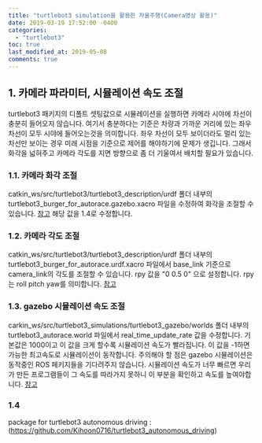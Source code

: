 ```yaml
---
title: "turtlebot3 simulation을 활용한 자율주행(Camera영상 활용)"
date: 2019-03-19 17:52:00 -0400
categories:
  - "turtlebot3"
toc: true
last_modified_at: 2019-05-08
comments: true
---
```


## 1. 카메라 파라미터, 시뮬레이션 속도 조절
turtlebot3 패키지의 디폴트 셋팅값으로 시뮬레이션을 실행하면 카메라 시야에 차선이 충분히 들어오지 않습니다.
여기서 충분하다는 기준은 차량과 가까운 거리에 있는 좌우 차선이 모두 시야에 들어오는것을 의미합니다.
좌우 차선이 모두 보이더라도 멀리 있는 차선만 보이는 경우 미래 시점을 기준으로 제어를 해야하기에 문제가 생깁니다.
그래서 화각을 넓혀주고 카메라 각도를 지면 방향으로 좀 더 기울여서 배치할 필요가 있습니다.

### 1.1. 카메라 화각 조절
catkin_ws/src/turtlebot3/turtlebot3_description/urdf 폴더 내부의 turtlebot3_burger_for_autorace.gazebo.xacro 파일을 수정하여 화각을 조절할 수 있습니다. [참고](https://github.com/ROBOTIS-GIT/turtlebot3/blob/master/turtlebot3_description/urdf/turtlebot3_burger_for_autorace.gazebo.xacro#L141)
해당 값을 1.4로 수정합니다.

### 1.2. 카메라 각도 조절
catkin_ws/src/turtlebot3/turtlebot3_description/urdf 폴더 내부의 turtlebot3_burger_for_autorace.urdf.xacro 파일에서 base_link 기준으로 camera_link의 각도를 조절할 수 있습니다.
rpy 값을 "0 0.5 0" 으로 설정합니다.
rpy는 roll pitch yaw를 의미합니다.
[참고](https://github.com/ROBOTIS-GIT/turtlebot3/blob/master/turtlebot3_description/urdf/turtlebot3_burger_for_autorace.urdf.xacro#L166)

### 1.3. gazebo 시뮬레이션 속도 조절
carkin_ws/src/turtlebot3_simulations/turtlebot3_gazebo/worlds 폴더 내부의 turtlebot3_autorace.world 파일에서 real_time_update_rate 값을 수정합니다. 기본값은 1000이고 이 값을 크게 할수록 시뮬레이션 속도가 빨라집니다. 이 값을 -1하면 가능한 최고속도로 시뮬레이션이 동작합니다. 
주의해야 할 점은 gazebo 시뮬레이션은 동작중인 ROS 페키지들을 기다려주지 않습니다. 시뮬레이션 속도가 너무 빠르면 우리가 만든 프로그램들이 그 속도를 따라가지 못하니 이 부분을 확인하고 속도를 높여야합니다.
[참고](https://github.com/ROBOTIS-GIT/turtlebot3_simulations/blob/master/turtlebot3_gazebo/worlds/turtlebot3_autorace.world#L91)

### 1.4
package for turtlebot3 autonomous driving : (https://github.com/Kihoon0716/turtlebot3_autonomous_driving)

